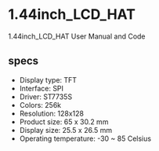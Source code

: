 # 1.44inch_LCD_HAT
1.44inch_LCD_HAT User Manual and Code


## specs ##

* Display type: TFT
* Interface: SPI
* Driver: ST7735S
* Colors: 256k
* Resolution: 128x128
* Product size: 65 x 30.2 mm
* Display size: 25.5 x 26.5 mm
* Operating temperature: -30 ~ 85 Celsius
